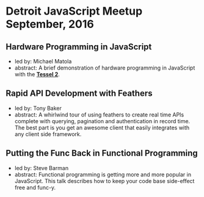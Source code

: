 # Detroit JavaScript Meetup September, 2016

## Hardware Programming in JavaScript
  * led by: Michael Matola
  * abstract: A brief demonstration of hardware programming in JavaScript with the [**Tessel 2**](https://tessel.io).

## Rapid API Development with Feathers
  * led by: Tony Baker
  * abstract: A whirlwind tour of using feathers to create real time APIs complete with querying, pagination and authentication in record time. The best part is you get an awesome client that easily integrates with any client side framework.

## Putting the Func Back in Functional Programming
  * led by: Steve Barman   
  * abstract: Functional programming is getting more and more popular in JavaScript. This talk describes how to keep your code base side-effect free and func-y. 
